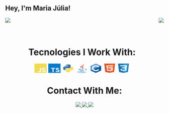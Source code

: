 ## Hey, I'm Maria Júlia!
<div>
  
  <img  height="150em" src="https://github-readme-stats.vercel.app/api?username=mariajuliadantas&show_icons=true&theme=radical&include_all_commits=true"/>
  <img align="right" height="150em" src="https://github-readme-stats.vercel.app/api/top-langs/?username=mariajuliadantas&layout=compact&langs_count=16&theme=radical"/>
</div>
<br>

<div  align="center"> 
  <div style="display: inline_block"><br>
    <h1 align="center">Tecnologies I Work With:</h1>
    <img align="center" height="30" width="40" alt="js-icon"  src="https://raw.githubusercontent.com/devicons/devicon/master/icons/javascript/javascript-plain.svg">
    <img align="center" height="30" width="40" alt="js-icon"  src="https://raw.githubusercontent.com/devicons/devicon/master/icons/typescript/typescript-plain.svg">
    <img align="center" height="30" width="40" alt="react-icon" src="https://raw.githubusercontent.com/devicons/devicon/master/icons/python/python-original.svg">
     <img align="center" height="30" width="40" alt="css-icon" src="https://raw.githubusercontent.com/devicons/devicon/master/icons/java/java-original.svg">
    <img align="center" height="30" width="40" alt="css-icon" src="https://raw.githubusercontent.com/devicons/devicon/master/icons/c/c-original.svg">
    <img align="center" height="30" width="40" alt="html-icon" src="https://raw.githubusercontent.com/devicons/devicon/master/icons/html5/html5-original.svg">
    <img align="center" height="30" width="40" alt="css-icon" src="https://raw.githubusercontent.com/devicons/devicon/master/icons/css3/css3-original.svg">
    
    

 
   <h1 align="center">Contact With Me:</h1>
    <a href = "mailto: mariajuliadma@gmail.com">
      <img width="30" src="https://github.com/LuigiGf/LuigiGf/raw/main/gmail.svg">
    </a>
    <a href = "https://www.linkedin.com/in/maria-j%C3%BAlia-dantas-21216a2b9?lipi=urn%3Ali%3Apage%3Ad_flagship3_profile_view_base_contact_details%3BJGX6nE%2FTSMGv3NmqBkyHEQ%3D%3D">
      <img width="25" src="https://github.com/LuigiGf/LuigiGf/raw/main/linkedin.svg">
    </a>
    <a href = "https://www.instagram.com/mariajuliadantasm_/">
      <img width="25" src="https://github.com/LuigiGf/LuigiGf/raw/main/instagram.png">
    </a>
</div>

